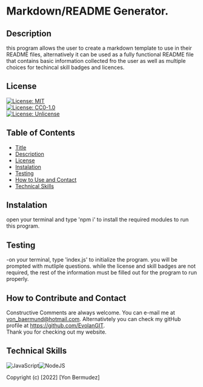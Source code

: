 # Markdown/README Generator.

## Description
  
  this program allows the user to create a markdown template to use in their README files, alternatively it can be used as a fully functional README file that contains basic information collected fro the user as well as multiple choices for techincal skill badges and licences.

## License

[![License: MIT](https://img.shields.io/badge/License-MIT-yellow.svg)](https://opensource.org/licenses/MIT)  
  [![License: CC0-1.0](https://img.shields.io/badge/License-CC0_1.0-lightgrey.svg)](http://creativecommons.org/publicdomain/zero/1.0/)  
  [![License: Unlicense](https://img.shields.io/badge/license-Unlicense-blue.svg)](http://unlicense.org/)  
  


## Table of Contents 

- [Title](#title)
- [Description](#description)
- [License](#license)
- [Instalation](#instalation)
- [Testing](#test)
- [How to Use and Contact](#how-to-use)
- [Technical Skills](#technical-skills)


## Instalation

open your terminal and type 'npm i' to install the required modules to run this program.


## Testing

-on your terminal, type 'index.js' to initialize the program. you will be prompted with mutliple questions. while the license and skill badges are not required, the rest of the information must be filled out for the program to run properly.


## How to Contribute and Contact

Constructive Comments are always welcome. You can e-mail me at yon_baermund@hotmail.com. 
Alternativtely you can check my gitHub profile at https://github.com/EvolanGIT.  
Thank you for checking out my website.

## Technical Skills

![JavaScript](https://img.shields.io/badge/javascript-%23323330.svg?style=for-the-badge&logo=javascript&logoColor=%23F7DF1E)![NodeJS](https://img.shields.io/badge/Node.js-43853D?style=for-the-badge&logo=node.js&logoColor=white)

Copyright (c) [2022] [Yon Bermudez]
